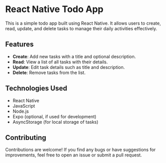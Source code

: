 # React Native Todo App

This is a simple todo app built using React Native. It allows users to create, read, update, and delete tasks to manage their daily activities effectively.

## Features

- **Create**: Add new tasks with a title and optional description.
- **Read**: View a list of all tasks with their details.
- **Update**: Edit task details such as title and description.
- **Delete**: Remove tasks from the list.


## Technologies Used

- React Native
- JavaScript
- Node.js
- Expo (optional, if used for development)
- AsyncStorage (for local storage of tasks)

## Contributing

Contributions are welcome! If you find any bugs or have suggestions for improvements, feel free to open an issue or submit a pull request.



